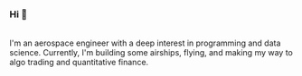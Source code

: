 ### Hi 👋

<br/> I'm an aerospace engineer with a deep interest in programming and data science. Currently, I'm building some airships, flying, and making my way to algo trading and quantitative finance.


